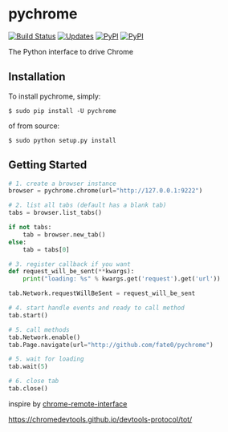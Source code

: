 # pychrome

[![Build Status](https://travis-ci.org/fate0/pychrome.svg?branch=master)](https://travis-ci.org/fate0/pychrome)
[![Updates](https://pyup.io/repos/github/fate0/pychrome/shield.svg)](https://pyup.io/repos/github/fate0/pychrome/)
[![PyPI](https://img.shields.io/pypi/v/pychrome.svg)](https://pypi.python.org/pypi/pychrome)
[![PyPI](https://img.shields.io/pypi/pyversions/pychrome.svg)](https://pypi.python.org/pypi/pychrome)

The Python interface to drive Chrome


## Installation

To install pychrome, simply:

```
$ sudo pip install -U pychrome
```

of from source:

```
$ sudo python setup.py install
```

## Getting Started


``` python
# 1. create a browser instance
browser = pychrome.chrome(url="http://127.0.0.1:9222")

# 2. list all tabs (default has a blank tab)
tabs = browser.list_tabs()

if not tabs:
    tab = browser.new_tab()
else:
    tab = tabs[0]

# 3. register callback if you want
def request_will_be_sent(**kwargs):
    print("loading: %s" % kwargs.get('request').get('url'))

tab.Network.requestWillBeSent = request_will_be_sent

# 4. start handle events and ready to call method
tab.start()

# 5. call methods
tab.Network.enable()
tab.Page.navigate(url="http://github.com/fate0/pychrome")

# 5. wait for loading
tab.wait(5)

# 6. close tab
tab.close()

```


inspire by [chrome-remote-interface](https://github.com/cyrus-and/chrome-remote-interface/)

https://chromedevtools.github.io/devtools-protocol/tot/
